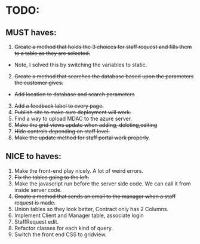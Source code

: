 ﻿# TODO:
## MUST haves:
1. ~~Create a method that holds the 3 choices for staff request and fills them to a table as they are selected.~~
- Note, I solved this by switching the variables to static.
2. ~~Create a method that searches the database based upon the parameters the customer gives.~~
- ~~Add location to database and search parameters~~
3. ~~Add a feedback label to every page.~~
4. ~~Publish site to make sure deployment will work.~~
5. Find a way to upload MDAC to the azure server.
6. ~~Make the grid views update when adding, deleting,editing~~
7. ~~Hide controls depending on staff level.~~
8. ~~Make the update method for staff portal work properly~~.


## NICE to haves:
1. Make the front-end play nicely. A lot of weird errors.
2. ~~Fix the tables going to the left.~~
3. Make the javascript run before the server side code. We can call it from inside server code.
4. ~~Create a method that sends an email to the manager when a staff request is made.~~
5. Union tables so they look better, Contract only has 2 Columns.
6. Implement Client and Manager table, associate login
7. StaffRequest edit.
8. Refactor classes for each kind of query.
9. Switch the front end CSS to gridview.

